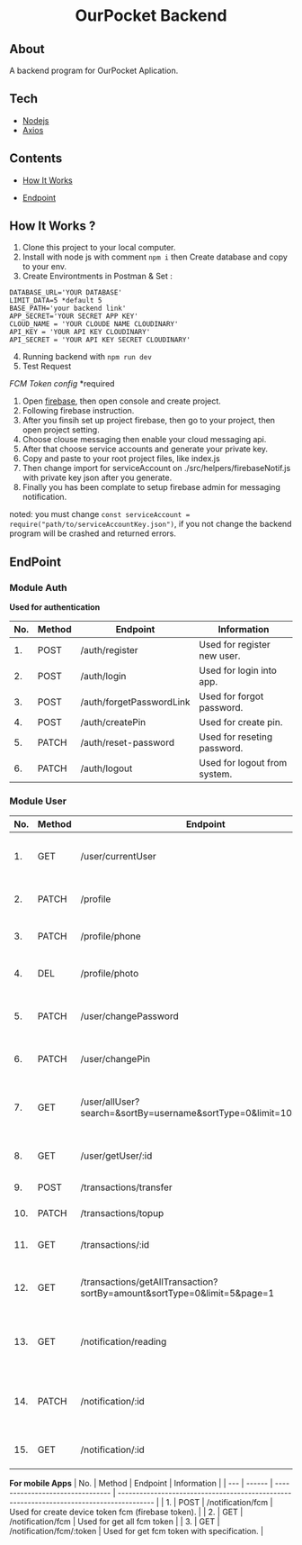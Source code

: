 <h1 align="center">OurPocket Backend</h1>

## About
A backend program for OurPocket Aplication.

## Tech
- [Nodejs](https://nodejs.dev)
- [Axios](https://github.com/axios/axios)

## Contents

- [How It Works](#how-it-works)

- [Endpoint](#endpoint)

## How It Works ?

1. Clone this project to your local computer.
2. Install with node js with comment `npm i` then Create database and copy to your env.
3. Create Environtments in Postman & Set :

```bashPORT=3335
DATABASE_URL='YOUR DATABASE'
LIMIT_DATA=5 *default 5
BASE_PATH='your backend link'
APP_SECRET='YOUR SECRET APP KEY'
CLOUD_NAME = 'YOUR CLOUDE NAME CLOUDINARY'
API_KEY = 'YOUR API KEY CLOUDINARY'
API_SECRET = 'YOUR API KEY SECRET CLOUDINARY'
```
4. Running backend with `npm run dev`
5. Test Request

*FCM Token config* *required
1. Open [firebase](https://firebase.google.com), then open console and create project.
2. Following firebase instruction.
3. After you finsih set up project firebase, then go to your project, then open project setting.
4. Choose clouse messaging then enable your cloud messaging api.
5. After that choose service accounts and generate your private key.
6. Copy and paste to your root project files, like index.js
7. Then change import for serviceAccount on ./src/helpers/firebaseNotif.js with private key json after you generate. 
8. Finally you has been complate to setup firebase admin for messaging notification.

noted: you must change `const serviceAccount = require("path/to/serviceAccountKey.json")`, if you not change the backend program will be crashed and returned errors.

## EndPoint

### Module Auth

**Used for authentication**

| No. | Method | Endpoint                  | Information                      |
| --- | ------ | ------------------------- | -------------------------------- |
| 1.  | POST   | /auth/register            | Used for register new user.      |
| 2.  | POST   | /auth/login               | Used for login into app.         |
| 3.  | POST   | /auth/forgetPasswordLink  | Used for forgot password.        |
| 4.  | POST   | /auth/createPin           | Used for create pin.             |
| 5.  | PATCH  | /auth/reset-password      | Used for reseting password.      |
| 6.  | PATCH  | /auth/logout              | Used for logout from system.     |

### Module User

| No. | Method | Endpoint                                                                 | Information                                              |
| --- | ------ | ------------------------------------------------------------------------ | -------------------------------------------------------- |
| 1.  | GET    | /user/currentUser                                                        | Used for get all data profiles of user.                  |
| 2.  | PATCH  | /profile                                                                 | Used for update profile user.                            |
| 3.  | PATCH  | /profile/phone                                                           | Used for change phone user.                              |
| 4.  | DEL    | /profile/photo                                                           | Used for delete photo user.                              |
| 5.  | PATCH  | /user/changePassword                                                     | Used for change password user.                           |
| 6.  | PATCH  | /user/changePin                                                          | Used for change pin user.                                |
| 7.  | GET    | /user/allUser?search=&sortBy=username&sortType=0&limit=10&page=1         | Used for get all user without current user.              |
| 8.  | GET    | /user/getUser/:id                                                        | Used for get details other users.                        |
| 9.  | POST   | /transactions/transfer                                                   | Used for transfer.                                       |
| 10. | PATCH  | /transactions/topup                                                      | Used for topup.                                          |
| 11. | GET    | /transactions/:id                                                        | Used for get details transaction.                        |
| 12. | GET    | /transactions/getAllTransaction?sortBy=amount&sortType=0&limit=5&page=1  | Used for get all transaction history.                    |
| 13. | GET    | /notification/reading                                                    | Used for notification withour read by user.              |
| 14. | PATCH  | /notification/:id                                                        | Used for remove notification from list all notification. |
| 15. | GET    | /notification/:id                                                        | Used for notification details.                           |

**For mobile Apps**
| No. | Method | Endpoint                         | Information                                                                              |
| --- | ------ | -------------------------------- | ---------------------------------------------------------------------------------------- |
| 1.  | POST   | /notification/fcm                | Used for create device token fcm (firebase token).                                       |
| 2.  | GET    | /notification/fcm                | Used for get all fcm token                                                               |
| 3.  | GET    | /notification/fcm/:token         | Used for get fcm token with specification.                                               |
